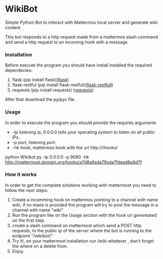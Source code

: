 # WikiBot
Simple Python Bot to interact with Mattermos local server and generate wiki content.

This bot responds to a http request made from a mattermos slash command 
and send a http request to an incoming hook with a message.

### Installation
Before execute the program you should have install installed the required dependecies:

1. flask (pip install flask)([flask](https://github.com/pallets/flask/releases/tag/0.11.1))
2. flask-restful (pip install flask-restful)([flask-restfull](https://github.com/flask-restful/flask-restful/releases/tag/0.2.12))
3. requests (pip install requests) ([requests](https://github.com/kennethreitz/requests/releases/tag/v2.11.1))
 
After that download the py/pyc file.

### Usage
In order to execute the program you should provide the requires arguments

- -lp listening ip, 0.0.0.0 tells your operating system to listen on all public IPs.
- -p port, listening port.
- -hk hook, mattermos hook with the url http://<mattermost ui>/hooks/<mattermost hook id>
 
python Wikibot.py -lp 0.0.0.0 -p 9080 -hk http://mattermost.domain.org/hooks/a7d8a9sda79sda7fdasd8a9d7f

### How it works
In order to get the complete solutions working with mattermost you need to follow the next steps:

1. Create a incomming hook on mattermos pointing to a channel with name wiki, if no mane is provided the program will try to post the message in a channel with name "wiki"
2. Run the program like on the Usage section with the hook uri genereated on the first step.
3. create a slash command on mattermost which send a POST http requests, to the public ip of the server where the bot is running to the endpoint "/wikibot/"
4. Try it!, on your mattermost installation run /wiki whatever , don't forget the where on a delete from.
5. Enjoy.
